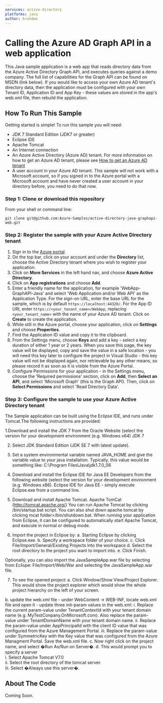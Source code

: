 ```yaml
---
services: active-directory
platforms: java
author: brandwe
---
```


# Calling the Azure AD Graph API in a web application

This Java sample application is a web app that reads directory data from the Azure Active Directory Graph API, and executes queries against a demo company. The full list of capabilities for the Graph API can be found on MSDN (link below). If you would like to access your own Azure AD tenant's directory data, then the application must be configured with your own Tenant ID, Application ID and App Key - these values are stored in the app's web.xml file, then rebuild the application. 


## How To Run This Sample

Getting started is simple!  To run this sample you will need:
- JDK 7 Standard Edition (JDK7 or greater)
- Eclipse IDE
- Apache Tomcat
- An Internet connection
- An Azure Active Directory (Azure AD) tenant. For more information on how to get an Azure AD tenant, please see [How to get an Azure AD tenant](https://azure.microsoft.com/en-us/documentation/articles/active-directory-howto-tenant/) 
- A user account in your Azure AD tenant. This sample will not work with a Microsoft account, so if you signed in to the Azure portal with a Microsoft account and have never created a user account in your directory before, you need to do that now.

### Step 1:  Clone or download this repository

From your shell or command line:

`git clone git@github.com:Azure-Samples/active-directory-java-graphapi-web.git`

### Step 2:  Register the sample with your Azure Active Directory tenant

1. Sign in to the [Azure portal](https://portal.azure.com).
2. On the top bar, click on your account and under the **Directory** list, choose the Active Directory tenant where you wish to register your application.
3. Click on **More Services** in the left hand nav, and choose **Azure Active Directory**.
4. Click on **App registrations** and choose **Add**.
5. Enter a friendly name for the application, for example 'WebApp-GraphAPI-Java' and select 'Web Application and/or Web API' as the Application Type. For the sign-on URL, enter the base URL for the sample, which is by default `https://localhost:44320/`. For the App ID URI, enter `https://<your_tenant_name>/WebApp`, replacing `<your_tenant_name>` with the name of your Azure AD tenant. Click on **Create** to create the application.
6. While still in the Azure portal, choose your application, click on **Settings** and choose **Properties**.
7. Find the Application ID value and copy it to the clipboard.
8. From the Settings menu, choose **Keys** and add a key - select a key duration of either 1 year or 2 years. When you save this page, the key value will be displayed, copy and save the value in a safe location - you will need this key later to configure the project in Visual Studio - this key value will not be displayed again, nor retrievable by any other means, so please record it as soon as it is visible from the Azure Portal.
9. Configure Permissions for your application - in the Settings menu, choose the 'Required permissions' section, click on **Add**, then **Select an API**, and select 'Microsoft Graph' (this is the Graph API). Then, click on  **Select Permissions** and select 'Read Directory Data'.

### Step 3:  Configure the sample to use your Azure Active Directory tenant

The Sample application can be built using the Eclipse IDE, and runs under Tomcat.The following instructions are provided:

1.Download and install the JDK 7 from the Oracle Website (select the version for your development environment (e.g. Windows x64) JDK 7 

2. Select JDK Standard Edition (JDK SE 7 with latest update).

3. Set a system environmental variable named JAVA_HOME and give the variable value to your java installation. Typically, this value would be something like: C:\Program Files\Java\jdk1.7.0_06

4. Download and install the Eclipse IDE for Java EE Developers from the following website (select the version for your development environment (e.g. Windows x86).  Eclipse IDE for Java EE - simply execute Eclipse.exe from a command line.

5. Download and install Apache Tomcat. Apache TomCat  (http://tomcat.apache.org/)
You can run Apache Tomcat by clicking <tomcat folder>/bin/startup.bat script. You can also shut down apache tomcat by clicking mcat folder>/bin/shutdown.bat. When running your application from Eclipse, it can be configured to automatically start Apache Tomcat, and execute in normal or debug mode. 

6. Import the project in Eclipse by:
 a. Starting Eclipse by clicking Eclipse.exe.
 b. Specify a workspace folder of your choice.
 c. Click File/Import/General/Existing Projects Into the workspace
 d. Select the root directory to the project you want to import into.
 e. Click Finish.  

Optionally, you can also import the JavaSampleApp.war file by selecting from Eclispe:  File/Import/Web/War and selecting the JavaSampleApp.war file.

7. To see the opened project:
 a. Click Window/Show View/Project Explorer. This would show the project explorer which would show the whole project hierarchy on the left of your screen.

 b. update the web.xml file - under WebContent -> WEB-INF, locate web.xml file and open it - update three init-param values in the web.xml:
  i. Replace the current param-value under TenantContextId with your tenant domain name (e.g.  MyTestConpany.OnMicrosoft.com). Also replace the param-value under TenantDomainName with your tenant domain name.
 ii. Replace the param-value under AppPrincipalId with the client ID value that was configured from the Azure Management Portal.
 iii. Replace the param-value under SymmetricKey with the Key value that was configured from the Azure Managment Portal.
    Save the web.xml file.
 c. Now right click on the project name, and select �Run As/Run on Server�.
 d. This would prompt you to specify a server                                                           
    i. Select Apache Tomcat V7.0                                                             
    ii. Select the root directory of the tomcat server.                                                          
    iii. Select �Always use this server�.

## About The Code

Coming Soon.
